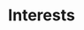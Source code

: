 ---
title: Interests
type: landing

sections:
  - block: features
    content:
      title: My Interests
      subtitle: I am interested in...
    # text: 
      items:
        - name: CAR
          # description: 90%
          icon: brain
          icon_pack: <i class="fa fa-car" aria-hidden="true"></i>
        - name: Machine Learning
          # description: 100%
          icon: robot
          icon_pack: fas
        - name: Computer Vision
          # description: 10%
          icon: eye
          icon_pack: fas
        - name: Development
          # description: 10%
          icon: code
          icon_pack: fas
        - name: Data Science
          # description: 10%
          icon: magnifying-glass-chart
          icon_pack: fas
        - name: Natural Language Processing
          # description: 10%
          icon: language
          icon_pack: fas

  - block: slider
    content:
      slides:
      - title: 앞으로의 계획 및 목표
        content: My goal is...
        align: center
        background:
          image:
            filename: goal.jpg
            filters:
              brightness: 0.7
          position: right
          color: '#666'
      - title: 심화 학습 및 프로젝트 진행
        content: pyTorch와 같은 프레임워크를 공부하여 기술 스택을 강화하고 관련 프로젝트를 진행할 예정입니다.
        align: left
        background:
          image:
            filename: study.jpg
            filters:
              brightness: 0.7
          position: center
          color: '#555'
      - title: 인공지능 연구자이자 개발자로
        content: 연구를 통해 학문적 성취를 이루고, 이를 바탕으로 ai 연구 및 개발자로 성장하고자 합니다.
        align: right
        background:
          image:
            filename: mygoal.jpg
            filters:
              brightness: 0.5
          position: center
          color: '#333'

    design:
      # Slide height is automatic unless you force a specific height (e.g. '400px')
      slide_height: ''
      is_fullscreen: true
      # Automatically transition through slides?
      loop: false
      # Duration of transition between slides (in ms)
      interval: 2000
---